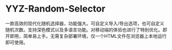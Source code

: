 # YYZ-Random-Selector
一款高效的现代化随机选择器，功能强大。可自定义导入/导出选项，也可自定义随机次数。支持深色模式以及多语言功能。对移动端的体验也进行了特别优化。即开即用，简单易上手。无需复杂部署环境，仅一个HTML文件在浏览器上本地运行即可使用。
